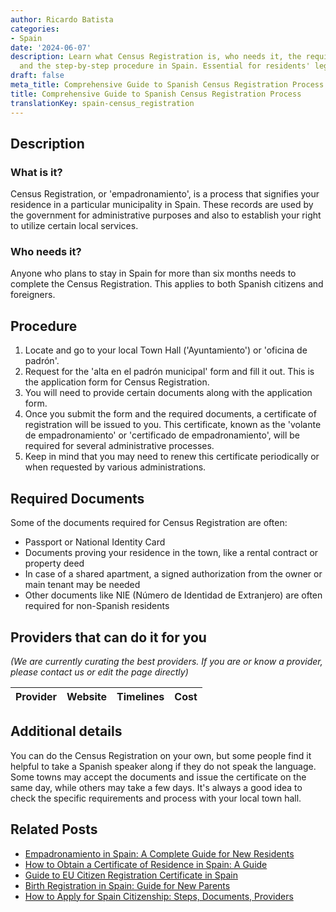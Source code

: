 ```yaml
---
author: Ricardo Batista
categories:
- Spain
date: '2024-06-07'
description: Learn what Census Registration is, who needs it, the required documents,
  and the step-by-step procedure in Spain. Essential for residents' legal compliance.
draft: false
meta_title: Comprehensive Guide to Spanish Census Registration Process
title: Comprehensive Guide to Spanish Census Registration Process
translationKey: spain-census_registration
---
```


## Description
### What is it?
Census Registration, or 'empadronamiento', is a process that signifies your residence in a particular municipality in Spain. These records are used by the government for administrative purposes and also to establish your right to utilize certain local services.

### Who needs it?
Anyone who plans to stay in Spain for more than six months needs to complete the Census Registration. This applies to both Spanish citizens and foreigners.

## Procedure
1. Locate and go to your local Town Hall ('Ayuntamiento') or 'oficina de padrón'.
2. Request for the 'alta en el padrón municipal' form and fill it out. This is the application form for Census Registration.
3. You will need to provide certain documents along with the application form.
4. Once you submit the form and the required documents, a certificate of registration will be issued to you. This certificate, known as the 'volante de empadronamiento' or 'certificado de empadronamiento', will be required for several administrative processes.
5. Keep in mind that you may need to renew this certificate periodically or when requested by various administrations.

## Required Documents
Some of the documents required for Census Registration are often:
- Passport or National Identity Card
- Documents proving your residence in the town, like a rental contract or property deed
- In case of a shared apartment, a signed authorization from the owner or main tenant may be needed
- Other documents like NIE (Número de Identidad de Extranjero) are often required for non-Spanish residents

## Providers that can do it for you

_(We are currently curating the best providers. If you are or know a provider, please contact us or edit the page directly)_

| Provider        |     Website     |     Timelines    |       Cost      |
| :-------------: | :-------------: |  :-------------: | :-------------: |

## Additional details
You can do the Census Registration on your own, but some people find it helpful to take a Spanish speaker along if they do not speak the language. Some towns may accept the documents and issue the certificate on the same day, while others may take a few days. It's always a good idea to check the specific requirements and process with your local town hall.


## Related Posts

- [Empadronamiento in Spain: A Complete Guide for New Residents](https://tramitit.com/guides/spain/empadronamiento/)
- [How to Obtain a Certificate of Residence in Spain: A Guide](https://tramitit.com/guides/spain/certificate_of_residence/)
- [Guide to EU Citizen Registration Certificate in Spain](https://tramitit.com/guides/spain/certificate_of_registration_of_eu_citizen/)
- [Birth Registration in Spain: Guide for New Parents](https://tramitit.com/guides/spain/birth_registration/)
- [How to Apply for Spain Citizenship: Steps, Documents, Providers](https://tramitit.com/guides/spain/citizenship_application/)